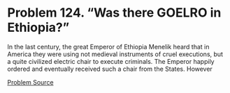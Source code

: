 # Problem 124. “Was there GOELRO in Ethiopia?”

In the last century, the great Emperor of Ethiopia Menelik heard that in America they were using not medieval instruments of cruel executions, but a quite civilized electric chair to execute criminals. The Emperor happily ordered and eventually received such a chair from the States. However

[Problem Source](https://www.trizland.ru/tasks/1811/)